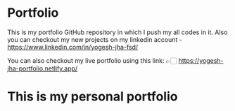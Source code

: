 # Portfolio
This is my portfolio GitHub repository in which I push my all codes in it.
Also you can checkout my new projects on my linkedin account - https://www.linkedin.com/in/yogesh-jha-fsd/

You can also checkout my live portfolio using this link: 👉🏻 https://yogesh-jha-portfolio.netlify.app/

# This is my personal portfolio 

